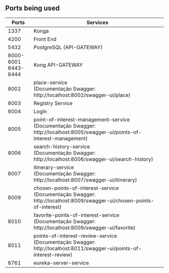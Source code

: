## Ports being used

| Ports                |<center>Services</center>                                                                                                         |
| --------------------   | -------------------------------------------------------                                                                        |
| 1337                   | Konga                                                                                                                          |
| 4200                   | Front End                                                                                                                      |
| 5432                   | PostgreSQL (API-GATEWAY)                                                                                                       |
| 8000-8001<br>8443-8444 | Kong API-GATEWAY                                                                                                               |
| 8002                   | place-service<br>(Documentação Swagger: http://localhost:8002/swagger-ui/place)                                                |
| 8003                   | Registry Service                                                                                                               |
| 8004                   | Login                                                                                                                          |
| 8005                   | point-of-interest-management-service<br>(Documentação Swagger: http://localhost:8005/swagger-ui/points-of-interest-management) |
| 8006                   | search-history-service<br>(Documentação Swagger: http://localhost:8006/swagger-ui/search-history)                              |
| 8007                   | itinerary-service<br>(Documentação Swagger: http://localhost:8007/swagger-ui/itinerary)                                        |
| 8009                   | chosen-points-of-interest-service<br>(Documentação Swagger: http://localhost:8009/swagger-ui/chosen-points-of-interest)        |
| 8010                   | favorite-points-of-interest-service<br>(Documentação Swagger: http://localhost:8009/swagger-ui/favorite)                       |
| 8011                   | points-of-interest-review-service<br>(Documentação Swagger: http://localhost:8011/swagger-ui/points-of-interest-review)        |
| 8761                   | eureka-server-service                                                                                                          |
